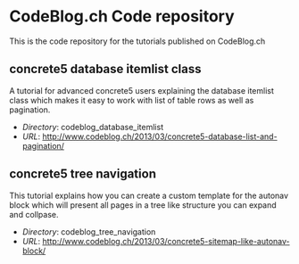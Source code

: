 CodeBlog.ch Code repository
===========================

This is the code repository for the tutorials published on CodeBlog.ch 

concrete5 database itemlist class
---------------------------------

A tutorial for advanced concrete5 users explaining the database itemlist class which makes it easy to work with list of table rows as well as pagination.

- *Directory*: codeblog_database_itemlist
- *URL*: http://www.codeblog.ch/2013/03/concrete5-database-list-and-pagination/

concrete5 tree navigation
-------------------------

This tutorial explains how you can create a custom template for the autonav block which will present all pages in a tree like structure you can expand and collpase.

- *Directory*: codeblog_tree_navigation
- *URL*: http://www.codeblog.ch/2013/03/concrete5-sitemap-like-autonav-block/

